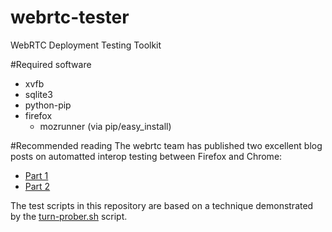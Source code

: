 webrtc-tester
=============

WebRTC Deployment Testing Toolkit

#Required software
* xvfb
* sqlite3
* python-pip
* firefox
  * mozrunner (via pip/easy\_install)

#Recommended reading
The webrtc team has published two excellent blog posts on automatted interop testing between Firefox and Chrome:
* [Part 1](http://googletesting.blogspot.se/2014/08/chrome-firefox-webrtc-interop-test-pt-1.html)
* [Part 2](http://googletesting.blogspot.se/2014/09/chrome-firefox-webrtc-interop-test-pt-2.html)

The test scripts in this repository are based on a technique demonstrated by the 
[turn-prober.sh](https://github.com/GoogleChrome/webrtc/blob/master/samples/web/content/apprtc/turn-prober/turn-prober.sh) script.
